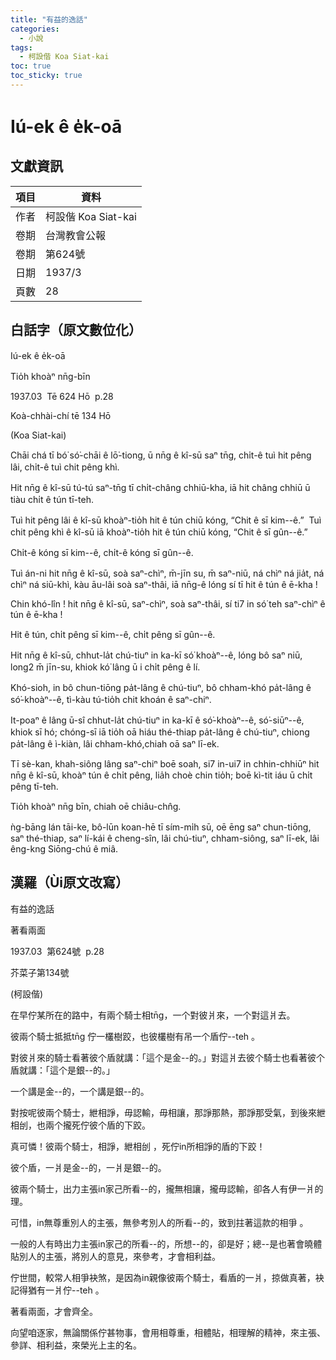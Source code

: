```yaml
---
title: "有益的逸話"
categories:
  - 小說
tags:
  - 柯設偕 Koa Siat-kai
toc: true
toc_sticky: true
---
```


# Iú-ek ê e̍k-oā

## 文獻資訊

| 項目 | 資料 |
|---|---|
| 作者 | 柯設偕 Koa Siat-kai |
| 卷期 | 台灣教會公報 |
| 卷期 | 第624號 |
| 日期 | 1937/3 |
| 頁數 | 28 |

## 白話字（原文數位化）

Iú-ek ê e̍k-oā

Tio̍h khoàⁿ nn̄g-bīn

1937.03  Tē 624 Hō  p.28

Koà-chhài-chí tē 134 Hō

(Koa Siat-kai)

Chāi chá tī bó͘ só͘-chāi ê lō͘-tiong, ū nn̄g ê kî-sū saⁿ tn̄g, chi̍t-ê tuì hit pêng lâi, chi̍t-ê tuì chit pêng khì.

Hit nn̄g ê kî-sū tú-tú saⁿ-tn̄g tī chi̍t-châng chhiū-kha, iā hit châng chhiū ū tiàu chi̍t ê tún tī-teh.

Tuì hit pêng lâi ê kî-sū khoàⁿ-tio̍h hit ê tún chiū kóng, “Chit ê sī kim--ê.”  Tuì chit pêng khì ê kî-sū iā khoàⁿ-tio̍h hit ê tún chiū kóng, “Chit ê sī gûn--ê.”

Chi̍t-ê kóng sī kim--ê, chi̍t-ê kóng sī gûn--ê.

Tuì án-ni hit nn̄g ê kî-sū, soà saⁿ-chìⁿ, m̄-jīn su, m̄ saⁿ-niū, ná chìⁿ ná jia̍t, ná chìⁿ ná siū-khì, kàu āu-lâi soà saⁿ-thâi, iā nn̄g-ê lóng sí tī hit ê tún ê ē-kha !

Chin khó-lîn ! hit nn̄g ê kî-sū, saⁿ-chìⁿ, soà saⁿ-thâi, sí ti7 in só͘ teh saⁿ-chìⁿ ê tún ê ē-kha !

Hit ê tún, chi̍t pêng sī kim--ê, chi̍t pêng sī gûn--ê.

Hit nn̄g ê kî-sū, chhut-la̍t chú-tiuⁿ in ka-kī só͘ khoàⁿ--ê, lóng bô saⁿ niū, long2 m̄ jīn-su, khiok kó͘ lâng ū i chi̍t pêng ê lí.

Khó-sioh, in bô chun-tiōng pa̍t-lâng ê chú-tiuⁿ, bô chham-khó pa̍t-lâng ê só͘-khoàⁿ--ê, tì-kàu tú-tio̍h chit khoán ê saⁿ-chiⁿ.

It-poaⁿ ê lâng ū-sî chhut-la̍t chú-tiuⁿ in ka-kī ê só͘-khoàⁿ--ê, só͘-siūⁿ--ê, khiok sī hó; chóng-sī iā tio̍h oā hiáu thé-thiap pa̍t-lâng ê chú-tiuⁿ, chiong pa̍t-lâng ê ì-kiàn, lâi chham-khó,chiah oā saⁿ lī-ek.

Tī sè-kan, khah-siông lâng saⁿ-chiⁿ boē soah, si7 in-ui7 in chhin-chhiūⁿ hit nn̄g ê kî-sū, khoàⁿ tún ê chi̍t pêng, lia̍h choè chin tio̍h; boē kì-tit iáu ū chi̍t pêng tī-teh.

Tio̍h khoàⁿ nn̄g bīn, chiah oē chiâu-chn̂g.

ǹg-bāng lán tāi-ke, bô-lūn koan-hē tī sím-mi̍h sū, oē ēng saⁿ chun-tiōng, saⁿ thé-thiap, saⁿ lí-kái ê cheng-sîn, lâi chú-tiuⁿ, chham-siông, saⁿ lī-ek, lâi êng-kng Siōng-chú ê miâ.

## 漢羅（Ùi原文改寫）

有益的逸話

著看兩面

1937.03  第624號  p.28

芥菜子第134號

(柯設偕)

在早佇某所在的路中，有兩个騎士相tn̄g，一个對彼爿來，一个對這爿去。

彼兩个騎士抵抵tn̄g 佇一欉樹跤，也彼欉樹有吊一个盾佇--teh 。

對彼爿來的騎士看著彼个盾就講：「這个是金--的。」對這爿去彼个騎士也看著彼个盾就講：「這个是銀--的。」

一个講是金--的，一个講是銀--的。

對按呢彼兩个騎士，紲相諍，毋認輸，毋相讓，那諍那熱，那諍那受氣，到後來紲相刣，也兩个攏死佇彼个盾的下跤。

真可憐！彼兩个騎士，相諍，紲相刣 ，死佇in所相諍的盾的下跤！

彼个盾，一爿是金--的，一爿是銀--的。

彼兩个騎士，出力主張in家己所看--的，攏無相讓，攏毋認輸，卻各人有伊一爿的理。

可惜，in無尊重別人的主張，無參考別人的所看--的，致到拄著這款的相爭 。

一般的人有時出力主張in家己的所看--的，所想--的，卻是好；總--是也著會曉體貼別人的主張，將別人的意見，來參考，才會相利益。

佇世間，較常人相爭袂煞，是因為in親像彼兩个騎士，看盾的一爿，掠做真著，袂記得猶有一爿佇--teh 。

著看兩面，才會齊全。

向望咱逐家，無論關係佇甚物事，會用相尊重，相體貼，相理解的精神，來主張、參詳、相利益，來榮光上主的名。
